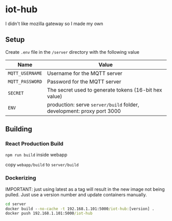 # iot-hub

I didn't like mozilla gateway so I made my own
 
## Setup
Create `.env` file in the `/server` directory with the following value

| Name | Value |
| --- | --- |
| `MQTT_USERNAME` | Username for the MQTT server |
| `MQTT_PASSWORD` | Password for the MQTT server |
| `SECRET` | The secret used to generate tokens (16-bit hex value) |
| `ENV` | production: serve `server/build` folder, development: proxy port 3000 |

## Building

### React Production Build
`npm run build` inside webapp

copy `webapp/build` to `server/build`

### Dockerizing

IMPORTANT: just using latest as a tag will result in the new image not being pulled. Just use a version number and update containers manually.

```cmd
cd server
docker build --no-cache -t 192.168.1.101:5000/iot-hub:[version] .
docker push 192.168.1.101:5000/iot-hub
```
